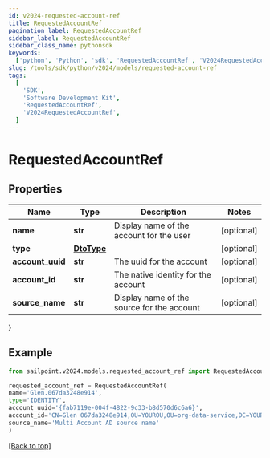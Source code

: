 ```yaml
---
id: v2024-requested-account-ref
title: RequestedAccountRef
pagination_label: RequestedAccountRef
sidebar_label: RequestedAccountRef
sidebar_class_name: pythonsdk
keywords:
  ['python', 'Python', 'sdk', 'RequestedAccountRef', 'V2024RequestedAccountRef']
slug: /tools/sdk/python/v2024/models/requested-account-ref
tags:
  [
    'SDK',
    'Software Development Kit',
    'RequestedAccountRef',
    'V2024RequestedAccountRef',
  ]
---
```


# RequestedAccountRef

## Properties

| Name | Type | Description | Notes |
| --- | --- | --- | --- |
| **name** | **str** | Display name of the account for the user | [optional] |
| **type** | [**DtoType**](dto-type) |  | [optional] |
| **account_uuid** | **str** | The uuid for the account | [optional] |
| **account_id** | **str** | The native identity for the account | [optional] |
| **source_name** | **str** | Display name of the source for the account | [optional] |

}

## Example

```python
from sailpoint.v2024.models.requested_account_ref import RequestedAccountRef

requested_account_ref = RequestedAccountRef(
name='Glen.067da3248e914',
type='IDENTITY',
account_uuid='{fab7119e-004f-4822-9c33-b8d570d6c6a6}',
account_id='CN=Glen 067da3248e914,OU=YOUROU,OU=org-data-service,DC=YOURDC,DC=local',
source_name='Multi Account AD source name'
)

```

[[Back to top]](#)
